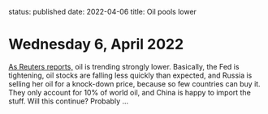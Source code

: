 status: published
date: 2022-04-06
title: Oil pools lower

# Wednesday  6, April 2022


[As Reuters reports,](https://www.reuters.com/business/energy/oil-extends-losses-higher-dollar-us-stock-build-2022-04-06/)
oil is trending strongly lower. 
Basically, the Fed is tightening, oil stocks are falling less quickly than expected, and Russia is selling her oil for a knock-down price, 
because so few countries can buy it. 
They only account for 10% of world oil, and China is happy to import the stuff. Will this continue? Probably ...
